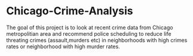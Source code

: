# Chicago-Crime-Analysis
 The goal of this project is to look at recent crime data from Chicago metropolitian area and recommend police scheduling to reduce life threating crimes (assault,murders etc) in neighborhoods with high crimes rates or neighborhood with high murder rates.
